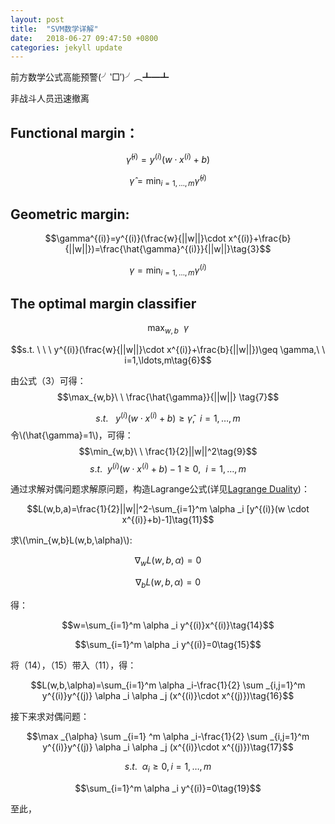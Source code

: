 ```yaml
---
layout: post
title:  "SVM数学详解"
date:   2018-06-27 09:47:50 +0800
categories: jekyll update
---
```


<script type="text/javascript" async src="https://cdn.mathjax.org/mathjax/latest/MathJax.js?config=TeX-MML-AM_CHTML"> </script>
前方数学公式高能预警(╯‵□′)╯︵┻━┻


非战斗人员迅速撤离
## Functional margin：

$$\hat{\gamma}^{(i)}=y^{(i)}(w\cdot x^{(i)}+b) \tag{1}$$

 $$\hat{\gamma}=\min_{i=1,\ldots,m}\hat{\gamma}^{(i)} \tag{2}$$

## Geometric margin:

$$\gamma^{(i)}=y^{(i)}(\frac{w}{||w||}\cdot x^{(i)}+\frac{b}{||w||})=\frac{\hat{\gamma}^{(i)}}{||w||}\tag{3}$$

$$\gamma=\min_{i=1,\ldots,m}\gamma^{(i)}\tag{4}$$

## The optimal margin classifier
$$\max_{w,b}\ \ \gamma\tag{5}$$


$$s.t. \ \ \ y^{(i)}(\frac{w}{||w||}\cdot x^{(i)}+\frac{b}{||w||})\geq \gamma,\ \ i=1,\ldots,m\tag{6}$$

由公式（3）可得：
$$\max_{w,b}\ \ \frac{\hat{\gamma}}{||w||} \tag{7}$$

$$s.t. \ \ \ y^{(i)}(w\cdot x^{(i)}+b)\geq\hat{\gamma},\ \ i=1,\ldots,m\tag{8}$$
令\\(\hat{\gamma}=1\\)，可得：
$$\min_{w,b}\ \ \frac{1}{2}||w||^2\tag{9}$$
$$s.t.\ \ y^{(i)}(w\cdot x^{(i)}+b)-1\geq0,\ \ i=1,\ldots,m\tag{10}$$


通过求解对偶问题求解原问题，构造Lagrange公式(详见[Lagrange Duality](https://initeasylife.github.io/jekyll/update/2018/06/29/Lagrange-Duality.html))：


$$L(w,b,a)=\frac{1}{2}||w||^2-\sum_{i=1}^m \alpha _i [y^{(i)}(w \cdot x^{(i)}+b)-1]\tag{11}$$


求\\(\min_{w,b}L(w,b,\alpha)\\):


$$\nabla_wL(w,b,\alpha)=0\tag{12}$$


$$\nabla_bL(w,b,\alpha)=0\tag{13}$$


得：


$$w=\sum_{i=1}^m \alpha _i y^{(i)}x^{(i)}\tag{14}$$


$$\sum_{i=1}^m \alpha _i y^{(i)}=0\tag{15}$$


将（14），（15）带入（11），得：


$$L(w,b,\alpha)=\sum_{i=1}^m \alpha _i-\frac{1}{2} \sum _{i,j=1}^m y^{(i)}y^{(j)} \alpha _i \alpha _j (x^{(i)}\cdot x^{(j)})\tag{16}$$


接下来求对偶问题：


$$\max _{\alpha} \sum _{i=1} ^m \alpha _i-\frac{1}{2} \sum _{i,j=1}^m y^{(i)}y^{(j)} \alpha _i \alpha _j (x^{(i)}\cdot x^{(j)})\tag{17}$$


$$s.t. \ \ \alpha _i \geq 0,i=1,\ldots,m\tag{18}$$


$$\sum_{i=1}^m \alpha _i y^{(i)}=0\tag{19}$$


至此，



















